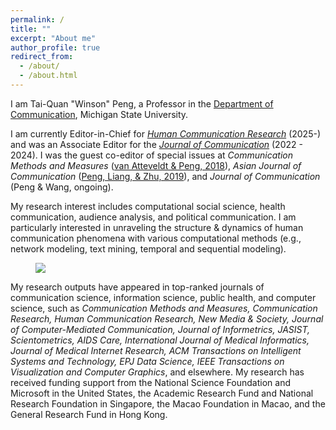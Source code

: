 ```yaml
---
permalink: /
title: ""
excerpt: "About me"
author_profile: true
redirect_from: 
  - /about/
  - /about.html
---
```


I am Tai-Quan "Winson" Peng, a Professor in the [Department of Communication](https://comartsci.msu.edu/our-people/taiquan-winson-peng), Michigan State University. 

I am currently Editor-in-Chief for *[Human Communication Research](https://academic.oup.com/hcr)* (2025-) and was an Associate Editor for the *[Journal of Communication](https://academic.oup.com/joc)* (2022 - 2024). I was the guest co-editor of special issues at *Communication Methods and Measures* ([van Atteveldt & Peng, 2018](https://www.tandfonline.com/toc/hcms20/12/2-3)), *Asian Journal of Communication* ([Peng, Liang, & Zhu, 2019](https://www.tandfonline.com/toc/rajc20/29/3)), and *Journal of Communication* (Peng & Wang, ongoing). 

My research interest includes computational social science, health communication, audience analysis, and political communication. I am particularly interested in unraveling the structure & dynamics of human communication phenomena with various computational methods (e.g., network modeling, text mining, temporal and sequential modeling).

<figure>
  <img src="/assets/images/my-research-summary.png">
</figure>

My research outputs have appeared in top-ranked journals of communication science, information science, public health, and computer science, such as *Communication Methods and Measures, Communication Research, Human Communication Research, New Media & Society, Journal of Computer-Mediated Communication, Journal of Informetrics, JASIST, Scientometrics, AIDS Care, International Journal of Medical Informatics, Journal of Medical Internet Research, ACM Transactions on Intelligent Systems and Technology, EPJ Data Science, IEEE Transactions on Visualization and Computer Graphics*, and elsewhere. My research has received funding support from the National Science Foundation and Microsoft in the United States, the Academic Research Fund and National Research Foundation in Singapore, the Macao Foundation in Macao, and the General Research Fund in Hong Kong.
